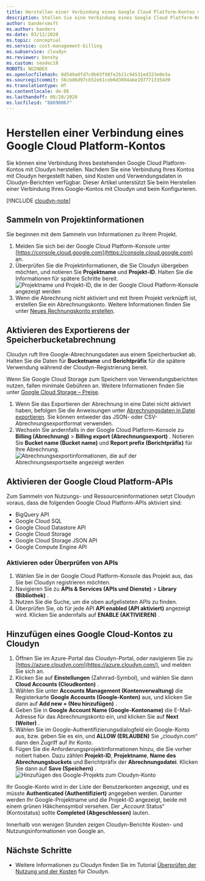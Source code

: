 ```yaml
---
title: Herstellen einer Verbindung eines Google Cloud Platform-Kontos mit Cloudyn in Azure
description: Stellen Sie eine Verbindung eines Google Cloud Platform-Kontos her, um Kosten und Nutzungsdaten in Cloudyn-Berichten anzuzeigen.
author: bandersmsft
ms.author: banders
ms.date: 03/12/2020
ms.topic: conceptual
ms.service: cost-management-billing
ms.subservice: cloudyn
ms.reviewer: benshy
ms.custom: seodec18
ROBOTS: NOINDEX
ms.openlocfilehash: 8d549a8fd7c8b03f98fe2b11c94531ed323e0e3a
ms.sourcegitcommit: 56cbd6d97cb52e61ceb6d3894abe1977713354d9
ms.translationtype: HT
ms.contentlocale: de-DE
ms.lasthandoff: 08/20/2020
ms.locfileid: "88690067"
---
```

# <a name="connect-a-google-cloud-platform-account"></a>Herstellen einer Verbindung eines Google Cloud Platform-Kontos

Sie können eine Verbindung Ihres bestehenden Google Cloud Platform-Kontos mit Cloudyn herstellen. Nachdem Sie eine Verbindung Ihres Kontos mit Cloudyn hergestellt haben, sind Kosten und Verwendungsdaten in Cloudyn-Berichten verfügbar. Dieser Artikel unterstützt Sie beim Herstellen einer Verbindung Ihres Google-Kontos mit Cloudyn und beim Konfigurieren.

[!INCLUDE [cloudyn-note](../../../includes/cloudyn-note.md)]

## <a name="collect-project-information"></a>Sammeln von Projektinformationen

Sie beginnen mit dem Sammeln von Informationen zu Ihrem Projekt.

1. Melden Sie sich bei der Google Cloud Platform-Konsole unter [https://console.cloud.google.com](https://console.cloud.google.com) an.
2. Überprüfen Sie die Projektinformationen, die Sie Cloudyn übergeben möchten, und notieren Sie **Projektname** und **Projekt-ID**. Halten Sie die Informationen für spätere Schritte bereit.  
    ![Projektname und Projekt-ID, die in der Google Cloud Platform-Konsole angezeigt werden](./media/connect-google-account/gcp-console01.png)
3. Wenn die Abrechnung nicht aktiviert und mit Ihrem Projekt verknüpft ist, erstellen Sie ein Abrechnungskonto. Weitere Informationen finden Sie unter [Neues Rechnungskonto erstellen](https://cloud.google.com/billing/docs/how-to/manage-billing-account#create/_a/_new/_billing/_account).

## <a name="enable-storage-bucket-billing-export"></a>Aktivieren des Exportierens der Speicherbucketabrechnung

Cloudyn ruft Ihre Google-Abrechnungsdaten aus einem Speicherbucket ab. Halten Sie die Daten für **Bucketname** und **Berichtpräfix** für die spätere Verwendung während der Cloudyn-Registrierung bereit.

Wenn Sie Google Cloud Storage zum Speichern von Verwendungsberichten nutzen, fallen minimale Gebühren an. Weitere Informationen finden Sie unter [Google Cloud Storage – Preise](https://cloud.google.com/storage/pricing).

1. Wenn Sie das Exportieren der Abrechnung in eine Datei nicht aktiviert haben, befolgen Sie die Anweisungen unter [Abrechnungsdaten in Datei exportieren](https://cloud.google.com/billing/docs/how-to/export-data-file#how_to_enable_billing_export_to_a_file). Sie können entweder das JSON- oder CSV-Abrechnungsexportformat verwenden.
2. Wechseln Sie andernfalls in der Google Cloud Platform-Konsole zu **Billing (Abrechnung)**  > **Billing export (Abrechnungsexport)** . Notieren Sie **Bucket name (Bucket name)** und **Report prefix (Berichtpräfix)** für Ihre Abrechnung.  
    ![Abrechnungsexportinformationen, die auf der Abrechnungsexportseite angezeigt werden](./media/connect-google-account/billing-export.png)

## <a name="enable-google-cloud-platform-apis"></a>Aktivieren der Google Cloud Platform-APIs

Zum Sammeln von Nutzungs- und Ressourceninformationen setzt Cloudyn voraus, dass die folgenden Google Cloud Platform-APIs aktiviert sind:

- BigQuery API
- Google Cloud SQL
- Google Cloud Datastore API
- Google Cloud Storage
- Google Cloud Storage JSON API
- Google Compute Engine API

### <a name="enable-or-verify-apis"></a>Aktivieren oder Überprüfen von APIs

1. Wählen Sie in der Google Cloud Platform-Konsole das Projekt aus, das Sie bei Cloudyn registrieren möchten.
2. Navigieren Sie zu **APIs & Services (APIs und Dienste)**  > **Library (Bibliothek)** .
3. Nutzen Sie die Suche, um die oben aufgelisteten APIs zu finden.
4. Überprüfen Sie, ob für jede API **API enabled (API aktiviert)** angezeigt wird. Klicken Sie andernfalls auf **ENABLE (AKTIVIEREN)** .

## <a name="add-a-google-cloud-account-to-cloudyn"></a>Hinzufügen eines Google Cloud-Kontos zu Cloudyn

1. Öffnen Sie im Azure-Portal das Cloudyn-Portal, oder navigieren Sie zu [https://azure.cloudyn.com](https://azure.cloudyn.com/), und melden Sie sich an.
2. Klicken Sie auf **Einstellungen** (Zahnrad-Symbol), und wählen Sie dann **Cloud Accounts (Cloudkonten)** .
3. Wählen Sie unter **Accounts Management (Kontenverwaltung)** die Registerkarte **Google Accounts (Google-Konten)** aus, und klicken Sie dann auf **Add new + (Neu hinzufügen)** .
4. Geben Sie in **Google Account Name (Google-Kontoname)** die E-Mail-Adresse für das Abrechnungskonto ein, und klicken Sie auf **Next (Weiter)** .
5. Wählen Sie im Google-Authentifizierungsdialogfeld ein Google-Konto aus, bzw. geben Sie es ein, und **ALLOW (ERLAUBEN)** Sie „cloudyn.com“ dann den Zugriff auf Ihr Konto.
6. Fügen Sie die Anforderungsprojektinformationen hinzu, die Sie vorher notiert haben. Dazu zählen **Projekt-ID**, **Projektname**, **Name des Abrechnungsbuckets** und Berichtpräfix der **Abrechnungsdatei**. Klicken Sie dann auf **Save (Speichern)** .  
    ![Hinzufügen des Google-Projekts zum Cloudyn-Konto](./media/connect-google-account/add-project.png)

Ihr Google-Konto wird in der Liste der Benutzerkonten angezeigt, und es müsste **Authenticated (Authentifiziert)** angegeben werden. Darunter werden Ihr Google-Projektname und die Projekt-ID angezeigt, beide mit einem grünen Häkchensymbol versehen. Der „Account Status“ (Kontostatus) sollte **Completed (Abgeschlossen)** lauten.

Innerhalb von wenigen Stunden zeigen Cloudyn-Berichte Kosten- und Nutzungsinformationen von Google an.

## <a name="next-steps"></a>Nächste Schritte

- Weitere Informationen zu Cloudyn finden Sie im Tutorial [Überprüfen der Nutzung und der Kosten](tutorial-review-usage.md) für Cloudyn.
